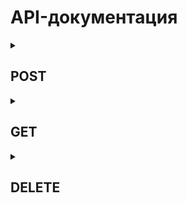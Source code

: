 # API-документация

<details>
    <summary><h2>POST</h2></summary>
    <details>
        <summary>
            <h3><code>/users/register</code> - регистрация (создание) нового пользователя.</h3>
        </summary>
        Тело запроса должно содержать поля в формате JSON:
        <ul>
            <li><b><code>email</code></b></li>
            <li><b><code>password</code></b></li>
        </ul>
        Возвращаемый ответ
        ```
            {
                "success": true,
                "payload": {
                    email: "exampe@gmail.com",
                    id: 6,
                    isEmailConfirmed: false,
                    resetPasswordToken: null,
                    role: "specialist", // Роль "specialist", назначается по умолчанию при регистрации
                    token: "1ea13e66-1ff1-4c25-993f-7968a46d075c",
                    username: "Специалист" // Имя пользователя по умолчанию "Специалист"
                }
            }
        ```
    </details>
</details>

<details>
    <summary><h2>GET</h2></summary>
    <details>
        <summary>
            <h3><code>/users</code> - возвращает список пользователей.</h3>
        </summary>
        Этот запрос возвращает список всех пользователей.
        <summary>
            Возможные ответы:
            <p>200 OK: Успешное получение списка пользователей.</p>
            ```json
            [
              {
                "id": 1,
                "username": "User1",
                "email": "user1@example.com",
                "role": "specialist"
              },
              {
                "id": 2,
                "username": "User2",
                "email": "user2@example.com",
                "role": "admin"
              }
              // Пример структуры возвращаемых данных
            ]
            ```
        </summary>
    </details>
    <details>
        <summary>
            <h3><code>/confirm/:token</code> - подтверждение email пользователя.</h3>
        </summary>
        <h4>Этот запрос подтверждает email пользователя по токену.<h4>
        <summary>
            Параметры URL:
            <b><code>token</code></b> - токен, отправленный на email пользователя.
        </summary>
        <summary>
            Возможные ответы:
        </summary>
        <summary>
            <ul>
                <li>
                    <b><code>**200 OK**:</code> Успешное подтверждение email.</b>
                </li>
                <li>
                    <b><code>**400 Bad Request**:</code> Недействительная ссылка подтверждения.</b>
                </li>
                <li>
                    <b><code>**500 Internal Server Error**:</code> 
                        Ошибка на сервере при подтверждении email.
                        <p>json
                            {
                                "error": { "message": "Ошибка подтверждения электронной почты" }
                            }
                        </p>
                    </b>
                </li>
            </ul>
        </summary>
    </details>
</details>


<details>
    <summary><h2>DELETE</h2></summary>
</details>